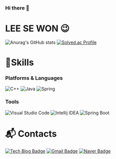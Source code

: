 ### Hi there 👋

<!--
**leesewon00/leesewon00** is a ✨ _special_ ✨ repository because its `README.md` (this file) appears on your GitHub profile.

Here are some ideas to get you started:

- 🔭 I’m currently working on ...
- 🌱 I’m currently learning ...
- 👯 I’m looking to collaborate on ...
- 🤔 I’m looking for help with ...
- 💬 Ask me about ...
- 📫 How to reach me: ...
- 😄 Pronouns: ...
- ⚡ Fun fact: ...
-->
# LEE SE WON 😉
![Anurag's GitHub stats](https://github-readme-stats.vercel.app/api?username=leesewon00&show_icons=true&theme=radical)
[![Solved.ac Profile](http://mazassumnida.wtf/api/v2/generate_badge?boj=dltpdnjs2000)](https://solved.ac/dltpdnjs2000/)

# 💪Skills
### Platforms & Languages
![C++](https://img.shields.io/badge/C++-00599C.svg?&style=for-the-badge&logo=Java&logoColor=white)
![Java](https://img.shields.io/badge/Java-007396.svg?&style=for-the-badge&logo=Java&logoColor=white)
![Spring](https://img.shields.io/badge/Spring-6DB33F.svg?&style=for-the-badge&logo=Spring&logoColor=white)

### Tools
![Visual Studio Code](https://img.shields.io/badge/Visual%20Studio%20Code-007ACC.svg?&style=for-the-badge&logo=Visual%20Studio%20Code&logoColor=white)
![Intellij IDEA](https://img.shields.io/badge/Intellij%20IDEA-000000.svg?&style=for-the-badge&logo=Intellij%20IDEA&logoColor=white)
![Spring Boot](https://img.shields.io/badge/Spring%20Boot-6DB33F.svg?&style=for-the-badge&logo=Spring%20Boot&logoColor=white)

# :mailbox_with_mail: Contacts
[![Tech Blog Badge](http://img.shields.io/badge/-Tech%20blog-black?style=flat-square&logo=github&link=https://sewon00.tistory.com/)](https://sewon00.tistory.com/)
[![Gmail Badge](https://img.shields.io/badge/Gmail-d14836?style=flat-square&logo=Gmail&logoColor=white&link=mailto:dltpdnjs2000@gmail.com)](mailto:dltpdnjs2000@gmail.com)
[![Naver Badge](https://img.shields.io/badge/Naver-03C75A?style=flat-square&logo=Naver&logoColor=white&link=mailto:dltpdnjs2000@naver.com)](mailto:dltpdnjs2000@naver.com)
